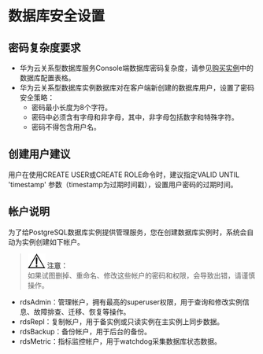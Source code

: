 # 数据库安全设置<a name="zh-cn_topic_0045111183"></a>

## 密码复杂度要求<a name="section7110857165544"></a>

-   华为云关系型数据库服务Console端数据库密码复杂度，请参见[购买实例](https://support.huaweicloud.com/qs-rds/zh-cn_topic_0046585384.md)中的数据库配置表格。
-   华为云关系型数据库实例数据库对在客户端新创建的数据库用户，设置了密码安全策略：
    -   密码最小长度为8个字符。
    -   密码中必须含有字母和非字母，其中，非字母包括数字和特殊字符。
    -   密码不得包含用户名。


## 创建用户建议<a name="section20152425171620"></a>

用户在使用CREATE USER或CREATE ROLE命令时，建议指定VALID UNTIL 'timestamp' 参数（timestamp为过期时间戳），设置用户密码的过期时间。

## 帐户说明<a name="section3063981715951"></a>

为了给PostgreSQL数据库实例提供管理服务，您在创建数据库实例时，系统会自动为实例创建如下帐户。

>![](public_sys-resources/icon-notice.gif) **注意：**   
>如果试图删掉、重命名、修改这些帐户的密码和权限，会导致出错，请谨慎操作。  

-   rdsAdmin：管理帐户，拥有最高的superuser权限，用于查询和修改实例信息、故障排查、迁移、恢复等操作。
-   rdsRepl：复制帐户，用于备实例或只读实例在主实例上同步数据。
-   rdsBackup：备份帐户，用于后台的备份。
-   rdsMetric：指标监控帐户，用于watchdog采集数据库状态数据。


